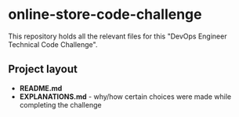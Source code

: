 # online-store-code-challenge

This repository holds all the relevant files for this "DevOps Engineer Technical Code Challenge".

## Project layout

* **README.md**
* **EXPLANATIONS.md** - why/how certain choices were made while completing the challenge